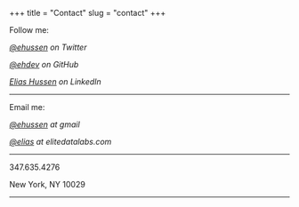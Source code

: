+++
title = "Contact"
slug = "contact"
+++

Follow me:

_[@ehussen](https://twitter.com/ehussen) on Twitter_

_[@ehdev](https://github.com/ehdev) on GitHub_

_[Elias Hussen](https://linkedin.com/in/ehussen) on LinkedIn_

---

Email me:

_[@ehussen](mailto:ehussen@gmail.com) at gmail_

_[@elias](mailto:elias@elitedatalabs.com) at elitedatalabs.com_

---

347.635.4276

New York, NY 10029

---